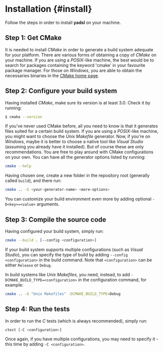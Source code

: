 # Installation {#install}

Follow the steps in order to install **yadsl** on your machine.

## Step 1: Get CMake

It is needed to install *CMake* in order to generate a build system adequate for your platform.
There are various forms of obtaining a copy of *CMake* on your machine. If you are using a *POSIX*-like machine,
the best would be to search for packages containing the keyword 'cmake' in your favourite package manager.
For those on *Windows*, you are able to obtain the necessaries binaries in the [CMake home page](https://cmake.org/).

## Step 2: Configure your build system

Having installed *CMake*, make sure its version is at least 3.0. Check it by running:

```sh
$ cmake --version
```

If you've never used CMake before, all you need to know is that it generates files suited for a certain build system.
If you are using a *POSIX*-like machine, you might want to choose the *Unix Makefile* generator. Now, if you're on
*Windows*, maybe it is better to choose a native tool like *Visual Studio* (assuming you already have it installed).
But of course these are only recommendations. You are free to play around with CMake configurations on your own.
You can have all the generator options listed by running:

```sh
cmake --help
```

Having chosen one, create a new folder in the repository root (generally called ``build``), and there run:

```sh
cmake .. -G <your-generator-name> <more-options>
```

You can customize your build environment even more by adding optional ``-D<key>=<value>`` arguments.

## Step 3: Compile the source code

Having configured your build system, simply run:

```sh
cmake --build . [--config <configuration>]
```

If your build system supports multiple configurations (such as *Visual Studio*), you can specify the type of
build by adding ``--config <configuration>`` in the build command. Note that ``<configuration>`` can be either
``Release`` or ``Debug``.

In build systems like *Unix Makefiles*, you need, instead, to add ``-DCMAKE_BUILD_TYPE=<configuration>``
in the configuration command, for example:

```sh
cmake .. -G "Unix Makefiles" -DCMAKE_BUILD_TYPE=Debug
```

## Step 4: Run the tests

In order to run the *C* tests (which is always recommended), simply run:

```sh
ctest [-C <configuration>]
```

Once again, if you have multiple configurations, you may need to specify it - this time by adding ``-C <configuration>``.